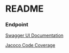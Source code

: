 # README

### Endpoint

[Swagger UI Documentation](http://ec2-3-222-117-156.compute-1.amazonaws.com/api/swagger-ui/index.html)

[Jacoco Code Coverage](http://ec2-3-222-117-156.compute-1.amazonaws.com:8000/)